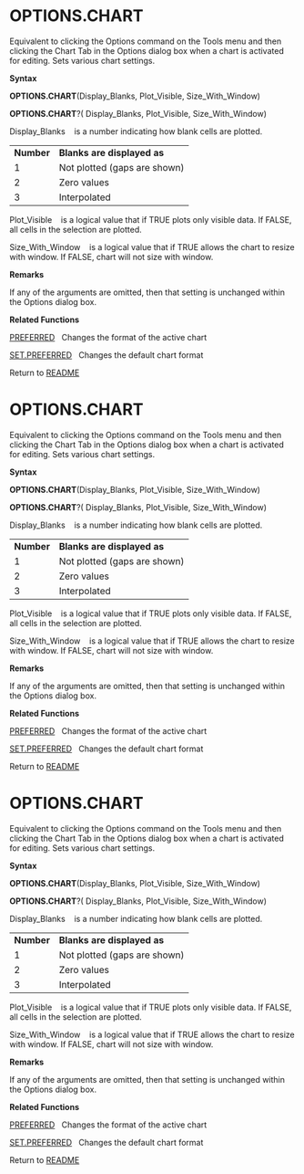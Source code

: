 # OPTIONS.CHART

Equivalent to clicking the Options command on the Tools menu and then
clicking the Chart Tab in the Options dialog box when a chart is
activated for editing. Sets various chart settings.

**Syntax**

**OPTIONS.CHART**(Display\_Blanks, Plot\_Visible, Size\_With\_Window)

**OPTIONS.CHART**?( Display\_Blanks, Plot\_Visible, Size\_With\_Window)

Display\_Blanks&nbsp;&nbsp;&nbsp;&nbsp;is a number indicating how blank
cells are plotted.

|            |                              |
| ---------- | ---------------------------- |
| **Number** | **Blanks are displayed as**  |
| 1          | Not plotted (gaps are shown) |
| 2          | Zero values                  |
| 3          | Interpolated                 |

Plot\_Visible&nbsp;&nbsp;&nbsp;&nbsp;is a logical value that if TRUE
plots only visible data. If FALSE, all cells in the selection are
plotted.

Size\_With\_Window&nbsp;&nbsp;&nbsp;&nbsp;is a logical value that if
TRUE allows the chart to resize with window. If FALSE, chart will not
size with window.

**Remarks**

If any of the arguments are omitted, then that setting is unchanged
within the Options dialog box.

**Related Functions**

[PREFERRED](PREFERRED.md)&nbsp;&nbsp;&nbsp;Changes the format of the active chart

[SET.PREFERRED](SET.PREFERRED.md)&nbsp;&nbsp;&nbsp;Changes the default chart format



Return to [README](README.md#O)

# OPTIONS.CHART

Equivalent to clicking the Options command on the Tools menu and then
clicking the Chart Tab in the Options dialog box when a chart is
activated for editing. Sets various chart settings.

**Syntax**

**OPTIONS.CHART**(Display\_Blanks, Plot\_Visible, Size\_With\_Window)

**OPTIONS.CHART**?( Display\_Blanks, Plot\_Visible, Size\_With\_Window)

Display\_Blanks&nbsp;&nbsp;&nbsp;&nbsp;is a number indicating how blank
cells are plotted.

|            |                              |
| ---------- | ---------------------------- |
| **Number** | **Blanks are displayed as**  |
| 1          | Not plotted (gaps are shown) |
| 2          | Zero values                  |
| 3          | Interpolated                 |

Plot\_Visible&nbsp;&nbsp;&nbsp;&nbsp;is a logical value that if TRUE
plots only visible data. If FALSE, all cells in the selection are
plotted.

Size\_With\_Window&nbsp;&nbsp;&nbsp;&nbsp;is a logical value that if
TRUE allows the chart to resize with window. If FALSE, chart will not
size with window.

**Remarks**

If any of the arguments are omitted, then that setting is unchanged
within the Options dialog box.

**Related Functions**

[PREFERRED](PREFERRED.md)&nbsp;&nbsp;&nbsp;Changes the format of the active chart

[SET.PREFERRED](SET.PREFERRED.md)&nbsp;&nbsp;&nbsp;Changes the default chart format



Return to [README](README.md#O)

# OPTIONS.CHART

Equivalent to clicking the Options command on the Tools menu and then
clicking the Chart Tab in the Options dialog box when a chart is
activated for editing. Sets various chart settings.

**Syntax**

**OPTIONS.CHART**(Display\_Blanks, Plot\_Visible, Size\_With\_Window)

**OPTIONS.CHART**?( Display\_Blanks, Plot\_Visible, Size\_With\_Window)

Display\_Blanks&nbsp;&nbsp;&nbsp;&nbsp;is a number indicating how blank
cells are plotted.

|            |                              |
| ---------- | ---------------------------- |
| **Number** | **Blanks are displayed as**  |
| 1          | Not plotted (gaps are shown) |
| 2          | Zero values                  |
| 3          | Interpolated                 |

Plot\_Visible&nbsp;&nbsp;&nbsp;&nbsp;is a logical value that if TRUE
plots only visible data. If FALSE, all cells in the selection are
plotted.

Size\_With\_Window&nbsp;&nbsp;&nbsp;&nbsp;is a logical value that if
TRUE allows the chart to resize with window. If FALSE, chart will not
size with window.

**Remarks**

If any of the arguments are omitted, then that setting is unchanged
within the Options dialog box.

**Related Functions**

[PREFERRED](PREFERRED.md)&nbsp;&nbsp;&nbsp;Changes the format of the active chart

[SET.PREFERRED](SET.PREFERRED.md)&nbsp;&nbsp;&nbsp;Changes the default chart format



Return to [README](README.md#O)

